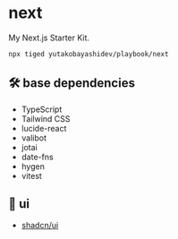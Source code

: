 # next

My Next.js Starter Kit.

```bash
npx tiged yutakobayashidev/playbook/next
```

## 🛠 base dependencies

- TypeScript
- Tailwind CSS
- lucide-react
- valibot
- jotai
- date-fns
- hygen
- vitest

## 🎨 ui

- [shadcn/ui](https://contentlayer.dev/docs/getting-started-cddd76b7)
